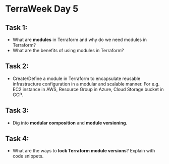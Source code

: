 # TerraWeek Day 5



## Task 1:



- What are **modules** in Terraform and why do we need modules in Terraform?
- What are the benefits of using modules in Terraform?

## Task 2:



- Create/Define a module in Terraform to encapsulate reusable infrastructure configuration in a modular and scalable manner. For e.g. EC2 instance in AWS, Resource Group in Azure, Cloud Storage bucket in GCP.

## Task 3:



- Dig into **modular composition** and **module versioning**.

## Task 4:



- What are the ways to **lock Terraform module versions**? Explain with code snippets.